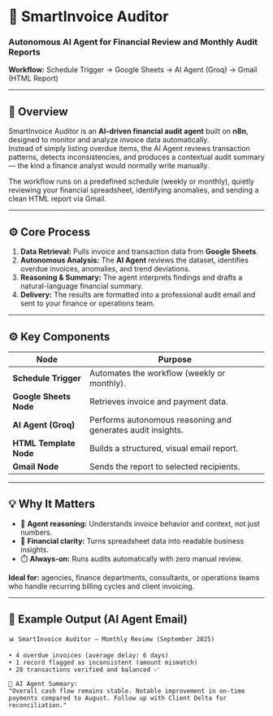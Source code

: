 # 🧾 SmartInvoice Auditor
### Autonomous AI Agent for Financial Review and Monthly Audit Reports

**Workflow:** Schedule Trigger → Google Sheets → AI Agent (Groq) → Gmail (HTML Report)

---

## 🧠 Overview
SmartInvoice Auditor is an **AI-driven financial audit agent** built on **n8n**, designed to monitor and analyze invoice data automatically.  
Instead of simply listing overdue items, the AI Agent reviews transaction patterns, detects inconsistencies, and produces a contextual audit summary — the kind a finance analyst would normally write manually.  

The workflow runs on a predefined schedule (weekly or monthly), quietly reviewing your financial spreadsheet, identifying anomalies, and sending a clean HTML report via Gmail.

---

## ⚙️ Core Process
1. **Data Retrieval:** Pulls invoice and transaction data from **Google Sheets**.  
2. **Autonomous Analysis:** The **AI Agent** reviews the dataset, identifies overdue invoices, anomalies, and trend deviations.  
3. **Reasoning & Summary:** The agent interprets findings and drafts a natural-language financial summary.  
4. **Delivery:** The results are formatted into a professional audit email and sent to your finance or operations team.

---

## ⚙️ Key Components
| Node | Purpose |
|------|----------|
| **Schedule Trigger** | Automates the workflow (weekly or monthly). |
| **Google Sheets Node** | Retrieves invoice and payment data. |
| **AI Agent (Groq)** | Performs autonomous reasoning and generates audit insights. |
| **HTML Template Node** | Builds a structured, visual email report. |
| **Gmail Node** | Sends the report to selected recipients. |

---

## 💡 Why It Matters
- 🤖 **Agent reasoning:** Understands invoice behavior and context, not just numbers.  
- 🧩 **Financial clarity:** Turns spreadsheet data into readable business insights.  
- ⏱️ **Always-on:** Runs audits automatically with zero manual review.  

**Ideal for:** agencies, finance departments, consultants, or operations teams who handle recurring billing cycles and client invoicing.

---

## 🧩 Example Output (AI Agent Email)
```text
📊 SmartInvoice Auditor — Monthly Review (September 2025)

• 4 overdue invoices (average delay: 6 days)  
• 1 record flagged as inconsistent (amount mismatch)  
• 28 transactions verified and balanced ✅  

🧠 AI Agent Summary:
"Overall cash flow remains stable. Notable improvement in on-time payments compared to August. Follow up with Client Delta for reconciliation."
